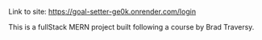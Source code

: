 Link to site: https://goal-setter-ge0k.onrender.com/login

This is a fullStack MERN project built following a course by Brad Traversy.

